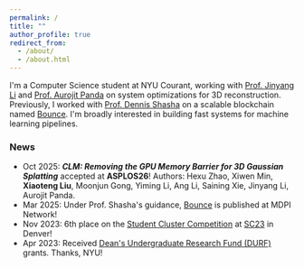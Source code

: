 ```yaml
---
permalink: /
title: ""
author_profile: true
redirect_from: 
  - /about/
  - /about.html
---
```


I'm a Computer Science student at NYU Courant, working with [Prof. Jinyang Li](https://jinyangli.github.io/) and [Prof. Aurojit Panda](https://cs.nyu.edu/~apanda/) on system optimizations for 3D reconstruction. Previously, I worked with [Prof. Dennis Shasha](https://cs.nyu.edu/~shasha/) on a scalable blockchain named [Bounce](https://www.mdpi.com/2673-8732/5/2/9). I'm broadly interested in building fast systems for machine learning pipelines.

### News
- Oct 2025: ***CLM: Removing the GPU Memory Barrier for 3D Gaussian Splatting*** accepted at **ASPLOS26**! Authors: Hexu Zhao, Xiwen Min, **Xiaoteng Liu**, Moonjun Gong, Yiming Li, Ang Li, Saining Xie, Jinyang Li, Aurojit Panda.
- Mar 2025: Under Prof. Shasha's guidance, [Bounce](https://www.mdpi.com/2673-8732/5/2/9) is published at MDPI Network!
- Nov 2023: 6th place on the [Student Cluster Competition](https://studentclustercompetition.us/2023/index.html) at [SC23](https://sc23.supercomputing.org/) in Denver!
- Apr 2023: Received [Dean's Undergraduate Research Fund (DURF)](https://cas.nyu.edu/undergraduate-research/deans-undergraduate-research-fund/DURFG.html) grants. Thanks, NYU!

